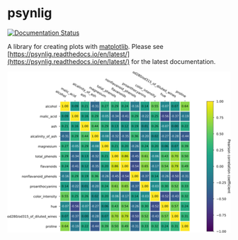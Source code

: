 # psynlig

[![Documentation Status](https://readthedocs.org/projects/psynlig/badge/?version=latest)](https://psynlig.readthedocs.io/en/latest/?badge=latest)


A library for creating plots with
[matplotlib](https://matplotlib.org/).
Please see
[https://psynlig.readthedocs.io/en/latest/](https://psynlig.readthedocs.io/en/latest/)
for the latest documentation.


[![heatmap](examples/heat_correlation/heatmap_example.png)](https://psynlig.readthedocs.io/en/latest/auto_examples/index.html)
